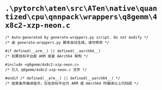 # `.\pytorch\aten\src\ATen\native\quantized\cpu\qnnpack\wrappers\q8gemm\4x8c2-xzp-neon.c`

```
/* Auto-generated by generate-wrappers.py script. Do not modify */
/* 由 generate-wrappers.py 脚本自动生成。请勿修改 */

#if defined(__arm__) || defined(__aarch64__)
/* 如果目标平台是 ARM 或者 AArch64 架构 */

#include <q8gemm/4x8c2-xzp-neon.c>
/* 引入 q8gemm/4x8c2-xzp-neon.c 文件 */

#endif /* defined(__arm__) || defined(__aarch64__) */
/* 结束条件编译指令，仅在目标平台为 ARM 或 AArch64 时编译以上代码段 */
```
